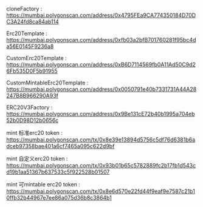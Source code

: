 cloneFactory :  https://mumbai.polygonscan.com/address/0x4795FEa9CA774350184D70DC3A24fd8ca84ab114

Erc20Template :  https://mumbai.polygonscan.com/address/0xfb03a2bfB701760281f95bc4da56E0145F9236a8

CustomErc20Template :  https://mumbai.polygonscan.com/address/0xB6D7114569fb0A11Ad50C9d26Fb535D0F5b91955

CustomMintableErc20Template :  https://mumbai.polygonscan.com/address/0x0050791e40b7331731A44A28247B8B966290A93f

ERC20V3Factory :  https://mumbai.polygonscan.com/address/0x9Be131cE72b40b1995a704eb52b0D98D12b0656c


mint 标准erc20 token : https://mumbai.polygonscan.com/tx/0x8e39e13894d5756c5df76d6381b6adceb97358bae401a6cf7465a095c622d9bf

mint 自定义erc20 token : https://mumbai.polygonscan.com/tx/0x93b01b65c5782889fc2b17fb1d543cd19b1aa51367b637533c5f922528b01507

mint 可mintable erc20 token : https://mumbai.polygonscan.com/tx/0x8e6d570e22fd44f9eaf9e7587c21b10ffb32b44967e7ee86a075d36b8c3864b1
